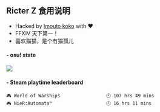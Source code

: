 ## Ricter Z 食用说明
- Hacked by [Imouto koko](https://osu.ppy.sh/users/7679162) with ❤️
- FFXIV 天下第一！
- 喜欢猫猫，是个冇猫孤儿

#### - osu! state
![](http://97.64.19.89:8080/api/v1/stat/4448675)

<!-- steam-box start -->
#### - Steam playtime leaderboard
```text
🎮 World of Warships                 🕘 107 hrs 49 mins
🎮 NieR:Automata™                    🕘 16 hrs 11 mins
```
<!-- Powered by https://github.com/YouEclipse/steam-box . -->
<!-- steam-box end -->

